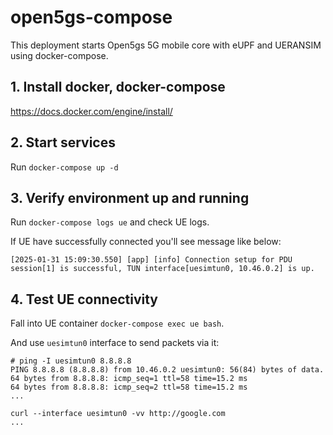 # open5gs-compose

This deployment starts Open5gs 5G mobile core with eUPF and UERANSIM using docker-compose. 

## 1. Install docker, docker-compose

https://docs.docker.com/engine/install/

## 2. Start services

Run `docker-compose up -d`

## 3. Verify environment up and running

Run `docker-compose logs ue` and check UE logs.

If UE have successfully connected you'll see message like below:

```
[2025-01-31 15:09:30.550] [app] [info] Connection setup for PDU session[1] is successful, TUN interface[uesimtun0, 10.46.0.2] is up.
```

## 4. Test UE connectivity

Fall into UE container `docker-compose exec ue bash`.

And use `uesimtun0` interface to send packets via it:

```
# ping -I uesimtun0 8.8.8.8 
PING 8.8.8.8 (8.8.8.8) from 10.46.0.2 uesimtun0: 56(84) bytes of data.
64 bytes from 8.8.8.8: icmp_seq=1 ttl=58 time=15.2 ms
64 bytes from 8.8.8.8: icmp_seq=2 ttl=58 time=15.2 ms
...

curl --interface uesimtun0 -vv http://google.com
...
```
